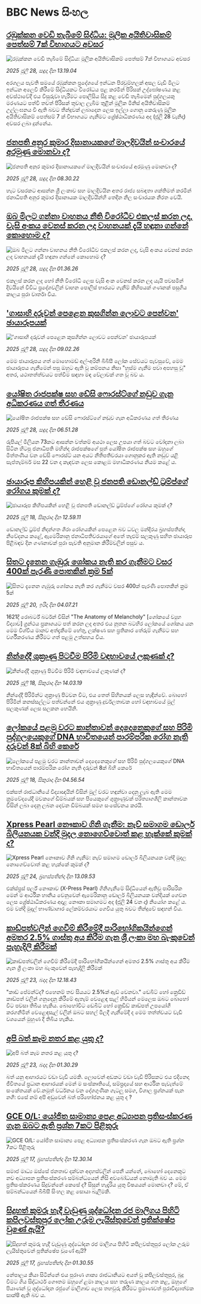 # BBC News සිංහල## [රඹුක්කන වෙඩි තැබීමේ සිද්ධිය: මූලික අයිතිවාසිකම් පෙත්සම් 7ක් විභාගයට අවසර](https://www.bbc.com/sinhala/articles/c3dpvnvn558o?at_campaign=githubrss)![රඹුක්කන වෙඩි තැබීමේ සිද්ධිය: මූලික අයිතිවාසිකම් පෙත්සම් 7ක් විභාගයට අවසර](https://ichef.bbci.co.uk/ace/ws/240/cpsprodpb/7678/live/63732bf0-6baa-11f0-8592-135f2b4aac8f.jpg)_2025 ජූලි 28, සඳුදා දින 13.19.04_අරගලය පැවති සමයේ රඹුක්කන ප්‍රදේශයේ ඉන්ධන පිරවුම්හලක් අසල වැඩි මිලට ඉන්ධන අලෙවි කිරීමේ සිද්ධියකට විරෝධය පළ කරමින් පිරිසක් උද්ඝෝෂණය කළ අවස්ථාවේදී එය විසුරුවා හැරීමට පොලිසිය සිදු කළ වෙඩි තැබීමෙන් පුද්ගලයකු මරණයට පත්වී තවත් පිරිසක් තුවාල ලැබීම තුළින් මූලික මිනිස් අයිතිවාසිකම් උල්ලංඝනය වී ඇති බවට තීන්දුවක් ලබාදෙන ලෙස ඉල්ලා ගොනු කෙරුණු මූලික අයිතිවාසිකම් පෙත්සම් 7 ක් විභාගයට ගැනීමට ශ්‍රේෂ්ඨාධිකරණය අද (ජූලි 28 වැනිදා) අවසර ලබා දුන්නේය.## [ජනපති අනුර කුමාර දිසානායකගේ මාලදිවයින් සංචාරයේ අරමුණු මොනවා ද?](https://www.bbc.com/sinhala/articles/c3r4l4dw724o?at_campaign=githubrss)![ජනපති අනුර කුමාර දිසානායකගේ මාලදිවයින් සංචාරයේ අරමුණු මොනවා ද?](https://ichef.bbci.co.uk/ace/ws/240/cpsprodpb/e062/live/0fe7d350-6b8c-11f0-89ea-4d6f9851f623.jpg)_2025 ජූලි 28, සඳුදා දින 08.30.22_හැට වසරකට ආසන්න ශ්‍රී ලංකාව සහ මාලදිවයින අතර රාජ්‍ය සබඳතා ශක්තිමත් කරමින් ජනාධිපති අනුර කුමාර දිසානායක මාලදිවයින්හි තෙදින නිල සංචාරයක නිරත වෙයි.## [ඔබ මිලට ගන්නා වාහනය නීති විරෝධීව එකලස් කරන ලද, චැසි අංකය වෙනස් කරන ලද වාහනයක් දැයි හඳුනා ගන්නේ කොහොම ද?](https://www.bbc.com/sinhala/articles/cp3k34qn3z9o?at_campaign=githubrss)![ඔබ මිලට ගන්නා වාහනය නීති විරෝධීව එකලස් කරන ලද, චැසි අංකය වෙනස් කරන ලද වාහනයක් දැයි හඳුනා ගන්නේ කොහොම ද?](https://ichef.bbci.co.uk/ace/ws/240/cpsprodpb/ec86/live/b331b930-6917-11f0-b0a3-853965bf069d.jpg)_2025 ජූලි 28, සඳුදා දින 01.36.26_එකලස් කරන ලද හෝ නීති විරෝධි ලෙස චැසි අංක වෙනස් කරන ලද යැයි පවසමින් දිවයිනේ විවිධ ප්‍රදේශවලින් වාහන පොලිස් භාරයට ගැනීම් කිහිපයක් ගණනක් පසුගිය කාලය පුරා වාර්තා විය.## ['ගාසාහි දරුවන් පෙළෙන කුසගින්න ලොවට පෙන්වන' ඡායාරූපයක්](https://www.bbc.com/sinhala/articles/ckg4n47n9v0o?at_campaign=githubrss)!['ගාසාහි දරුවන් පෙළෙන කුසගින්න ලොවට පෙන්වන' ඡායාරූපයක්](https://ichef.bbci.co.uk/ace/ws/240/cpsprodpb/c5f9/live/703eec80-6b90-11f0-926c-03b2da9020bc.jpg)_2025 ජූලි 28, සඳුදා දින 09.02.26_මෙම ඡායාරූපය ගත් මොහොමඩ් අල්-අරිනි බීබීසී ලෝක සේවයට පැවසුවේ, මෙම ඡායාරූපය ගැනීමෙන් පසු ඔහුට ඇති වූ කම්පනය නිසා "හුස්ම ගැනීම පවා අපහසු වූ" අතර, යථාතත්ත්වයට පත්වීම සඳහා මඳ වේලාවක් ගත වූ බව ය.## [යෝෂිත රාජපක්ෂ සහ ඩේසි ෆොරස්ට්ගේ නඩුව ගැන අධිකරණය ගත් තීරණය](https://www.bbc.com/sinhala/articles/cn023z32yk6o?at_campaign=githubrss)![යෝෂිත රාජපක්ෂ සහ ඩේසි ෆොරස්ට්ගේ නඩුව ගැන අධිකරණය ගත් තීරණය](https://ichef.bbci.co.uk/ace/ws/240/cpsprodpb/993f/live/148be850-6b7e-11f0-af20-030418be2ca5.jpg)_2025 ජූලි 28, සඳුදා දින 06.51.28_රුපියල් මිලියන 73කට ආසන්න වත්කම් අයථා ලෙස උපයා ගත් බවට චෝදනා ලබා සිටින හිටපු ජනාධිපති මහින්ද රාජපක්ෂගේ පුත් යෝෂිත රාජපක්ෂ සහ ඔහුගේ මිත්තණිය වන ඩේසි ෆොරස්ට් යන අයට නීතිපතිවරයා ගොනුකර ඇති නඩුව යළි සැප්තැම්බර් මස 22 වන දා කැඳවන ලෙස කොළඹ මහාධිකරණය නියම කළේ ය.## [ඡායාරූප කිහිපයකින් හෙළි වූ ජනපති ඩොනල්ඩ් ට්‍රම්ප්ගේ රෝගය කුමක් ද?](https://www.bbc.com/sinhala/articles/c14e1vgjgnvo?at_campaign=githubrss)![ඡායාරූප කිහිපයකින් හෙළි වූ ජනපති ඩොනල්ඩ් ට්‍රම්ප්ගේ රෝගය කුමක් ද?](https://ichef.bbci.co.uk/ace/ws/240/cpsprodpb/f600/live/1d9f5ce0-6342-11f0-89ea-4d6f9851f623.jpg)_2025 ජූලි 18, සිකුරාදා දින 12.59.11_ඩොනල්ඩ් ට්‍රම්ප් නිදන්ගත ශිරා රෝගයකින් පෙළෙන බව ධවල මන්දිරය බ්‍රහස්පතින්දා නිවේදනය කළේ, ඇමෙරිකානු ජනාධිපතිවරයාගේ අතේ තැළුම් සලකුණු සහිත ඡායාරූප පිළිබඳව දින ගණනාවක් පුරා පැවති අනුමාන කිරීම්වලින් පසුව ය.## [සිතට දැනෙන ගැඹුරු ශෝකය නැති කර ගැනීමට වසර 400ක් පැරණි පොතකින් ක්‍රම 5ක්](https://www.bbc.com/sinhala/articles/c0k75ekrkx8o?at_campaign=githubrss)![සිතට දැනෙන ගැඹුරු ශෝකය නැති කර ගැනීමට වසර 400ක් පැරණි පොතකින් ක්‍රම 5ක්](https://ichef.bbci.co.uk/ace/ws/240/cpsprodpb/20ca/live/3169db50-63ca-11f0-af20-030418be2ca5.jpg)_2025 ජූලි 20, ඉරිදා දින 04.07.21_1621දී රොබර්ට් බර්ටන් විසින් "The Anatomy of Melancholy" [ශෝකයේ ව්‍යුහ විද්‍යාව] ග්‍රන්ථය ප්‍රකාශයට පත් කරන ලද අතර එය නූතන බටහිර ලෝකයේ ශෝකය යන මෙම විශ්වීය මානව අත්දැකීමේ හේතු, ලක්ෂණ සහ ප්‍රතිකාර තේරුම් ගැනීමට සහ වර්ගීකරණය කිරීමට ගත් පළමු උත්සහය විය.## [නින්දේදී ශුක්‍රාණු පිටවීම පිරිමි වඳභාවයේ ලකුණක් ද?](https://www.bbc.com/sinhala/articles/c17w8918y5eo?at_campaign=githubrss)![නින්දේදී ශුක්‍රාණු පිටවීම පිරිමි වඳභාවයේ ලකුණක් ද?](https://ichef.bbci.co.uk/ace/ws/240/cpsprodpb/1d82/live/98b64000-5e2f-11f0-82bc-dd28581cdb62.jpg)_2025 ජූලි 18, සිකුරාදා දින 14.03.19_නින්දේදී පිරිමින්ට ශුක්‍රාණු පිටවන විට, එය තෙත් සිහිනයක් ලෙස හැඳින්වේ. බොහෝ පිරිමින් කනස්සල්ලට පත්වන්නේ එය ශුක්‍රාණු දුර්වලතාවක හෝ වඳභාවයේ මුල් සලකුණක් ලෙස සලකන හෙයිනි.## [ලෝකයේ පළමු වරට කාන්තාවන් දෙදෙනෙකුගේ සහ පිරිමි පුද්ගලයෙකුගේ DNA භාවිතයෙන් පාරම්පරික රෝග නැති දරුවන් 8ක් බිහි කෙරේ](https://www.bbc.com/sinhala/articles/c9qx2q0de58o?at_campaign=githubrss)![ලෝකයේ පළමු වරට කාන්තාවන් දෙදෙනෙකුගේ සහ පිරිමි පුද්ගලයෙකුගේ DNA භාවිතයෙන් පාරම්පරික රෝග නැති දරුවන් 8ක් බිහි කෙරේ](https://ichef.bbci.co.uk/ace/ws/240/cpsprodpb/3d39/live/6cca2ab0-62d5-11f0-905b-155cdf20da10.jpg)_2025 ජූලි 18, සිකුරාදා දින 04.56.54_එක්සත් රාජධානියේ විද්‍යාඥයින් විසින් මුල් වරට හඳුන්වා දෙනු ලැබ ඇති මෙම ක්‍රමවේදයේදී මවකගේ ඩිම්බයක් සහ පියෙකුගේ ශුක්‍රාණුවක් පරිත්‍යාගශීලි කාන්තාවක විසින් ලබා දෙනු ලබන දෙවන ඩිම්බයක් සමග සංසේචනය කරයි.## [Xpress Pearl නෞකාව ගිනි ගැනීම: නැව් සමාගම ඩොලර් බිලියනයක වන්දි මුදල නොගෙව්වොත් කළ හැක්කේ කුමක් ද?](https://www.bbc.com/sinhala/articles/cj4e4xyy4e1o?at_campaign=githubrss)![Xpress Pearl නෞකාව ගිනි ගැනීම: නැව් සමාගම ඩොලර් බිලියනයක වන්දි මුදල නොගෙව්වොත් කළ හැක්කේ කුමක් ද?](https://ichef.bbci.co.uk/ace/ws/240/cpsprodpb/060a/live/05d77130-6890-11f0-a6ac-171f39ed6429.jpg)_2025 ජූලි 24, බ්‍රහස්පතින්දා දින 13.09.53_එක්ස්ප්‍රස් පර්ල් නෞකාව (X-Press Pearl) ගිනිගැනීමේ සිද්ධියෙන් ඇතිවූ පාරිසරික මෙන් ම ආර්ථික හානිය වෙනුවෙන් ඇමෙරිකානු ඩොලර් බිලියනයක වන්දියක් ගෙවන ලෙස ශ්‍රේෂ්ඨාධිකරණය අදාළ නෞකා සමාගමට අද (ජූලි 24 වන දා) නියෝග කළේ ය.
එම වන්දි මුදල් භාණ්ඩාගාර ලේකම්වරයාට ගෙවිය යුතු බවට තීන්දුවේ සඳහන් විය.## [කාඩ්පත්වලින් ගෙවීම් කිරීමේදී පාරිභෝගිකයින්ගෙන් අමතර 2.5% ගාස්තු අය කිරීම ගැන ශ්‍රී ලංකා මහ බැංකුවෙන් පැහැදිලි කිරීමක්](https://www.bbc.com/sinhala/articles/c9dg79xwpgxo?at_campaign=githubrss)![කාඩ්පත්වලින් ගෙවීම් කිරීමේදී පාරිභෝගිකයින්ගෙන් අමතර 2.5% ගාස්තු අය කිරීම ගැන ශ්‍රී ලංකා මහ බැංකුවෙන් පැහැදිලි කිරීමක්](https://ichef.bbci.co.uk/ace/ws/240/cpsprodpb/654b/live/090ac2c0-67bf-11f0-89ea-4d6f9851f623.jpg)_2025 ජූලි 23, බදාදා දින 12.18.43_"කාඩ් පේමන්ට්ද? එහෙනම් තව සියයට 2.5%ක් ඇඩ් වෙනවා." ඩෙබිට් හෝ ක්‍රෙඩිඩ් කාඩ්පත් වලින් ගනුදෙනු කිරීමේ ඇතැම් වෙළෙඳ සැල් හිමියන් මෙලෙස ඔබට බොහෝ විට පවසා තිබිය හැකිය.
බොහෝවිට ඩෙබිට් හෝ ක්‍රෙඩිඩ් කාඩ්පත් උපයෝගී කරගනිමින් වෙළෙඳසැල් වලින් ඔබට සහල් මිලදී ගැනීමේදී ද මෙම තත්ත්වයට වැඩි වශයෙන් මුහුණ දී තිබිය හැකිය.## [අපි බත් කෑම නතර කළ  යුතු ද?](https://www.bbc.com/sinhala/articles/c80pz4v1p2zo?at_campaign=githubrss)![අපි බත් කෑම නතර කළ  යුතු ද?](https://ichef.bbci.co.uk/ace/ws/240/cpsprodpb/38c3/live/83278b50-66c6-11f0-af20-030418be2ca5.jpg)_2025 ජූලි 23, බදාදා දින 01.30.29_බත් යනු ආහාරයට වඩා වැඩි යමකි. ලොවෙන් අඩකට වඩා වැඩි පිරිසකට එය එදිනෙදා ජීවිතයේ ප්‍රධාන ආහාරයක් මෙන් ම සංස්කෘතියේ, සම්ප්‍රදායේ සහ ආර්ථික පැවැත්මේ සංකේතයක් වේ.නමුත් වර්ධනය වන දේශගුණික ගැටලු සමග, විශාල ප්‍රශ්නයක් පැන නගී:  එසේ නම් අපි අඩුවෙන් බත් පරිභෝජනය කළ යුතු ද ?## [GCE O/L: යෝජිත සාමාන්‍ය පෙළ අධ්‍යාපන ප්‍රතිසංස්කරණ ගැන ඔබට ඇති ප්‍රශ්න 7කට පිළිතුරු](https://www.bbc.com/sinhala/articles/c1wpyw9w954o?at_campaign=githubrss)![GCE O/L: යෝජිත සාමාන්‍ය පෙළ අධ්‍යාපන ප්‍රතිසංස්කරණ ගැන ඔබට ඇති ප්‍රශ්න 7කට පිළිතුරු](https://ichef.bbci.co.uk/ace/ws/240/cpsprodpb/8684/live/836a5bd0-6304-11f0-83d2-4f671b8c1523.jpg)_2025 ජූලි 17, බ්‍රහස්පතින්දා දින 12.30.14_සමාජ මාධ්‍ය ඔස්සේ ජනතාව දක්වන අදහස්වලින් පෙනී යන්නේ, බොහෝ දෙනෙකුට නව අධ්‍යාපන ප්‍රතිසංස්කරණ සම්බන්ධයෙන් නිසි අවබෝධයක් නොමැති බව ය. මෙම ප්‍රතිසංස්කරණය සිදුවන්නේ කෙසේ ද? සිසුන් හැදෑරිය යුතු විෂයයන් මොනවා ද? මේ, ඒ සම්බන්ධයෙන් බීබීසී සිංහල කළ සොයා බැලීමකි.## [සිදුහත් කුමරු හැදී වැඩුණු ශුද්ධෝදන රජ මාලිගය පිහිටි කපිලවස්තුපුර ලෝක උරුම ලැයිස්තුවෙන් ප්‍රතික්ෂේප වුණේ ඇයි?](https://www.bbc.com/sinhala/articles/cqjq1er0nxeo?at_campaign=githubrss)![සිදුහත් කුමරු හැදී වැඩුණු ශුද්ධෝදන රජ මාලිගය පිහිටි කපිලවස්තුපුර ලෝක උරුම ලැයිස්තුවෙන් ප්‍රතික්ෂේප වුණේ ඇයි?](https://ichef.bbci.co.uk/ace/ws/240/cpsprodpb/65b4/live/eebbf0e0-6252-11f0-b903-f515e3045d80.jpg)_2025 ජූලි 17, බ්‍රහස්පතින්දා දින 01.30.55_නේපාලය කියා සිටින්නේ එය පුරාණ ශාක්‍ය රාජධානියට අයත් වූ කපිලවස්තුපුර, බුදු වීමට ගිය සිද්ධාර්ථ ගෞතම ඔහුගේ ළමා කාලය සහ තරුණ කාලය ගත කළ, ඔහුගේ පියාණන් වූ ශුද්ධෝදන රජුගේ මාලිගාව ලෙස තහවුරු කිරීමට ප්‍රමාණවත් පුරාවිද්‍යාත්මක සාක්ෂි ඇති බව ය.